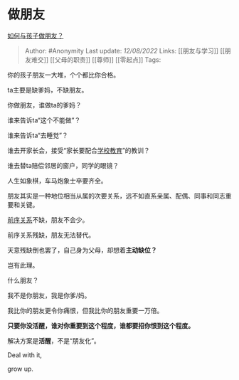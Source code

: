 # 做朋友
[如何与孩子做朋友？](https://www.zhihu.com/question/24821622/answer/2614276601)

> Author: #Anonymity
> Last update: *12/08/2022*
> Links: [[朋友与学习]] [[朋友难交]] [[父母的职责]] [[尊师]] [[零起点]]
> Tags:

你的孩子朋友一大堆，个个都比你合格。

ta主要是缺爹妈，不缺朋友。

你做朋友，谁做ta的爹妈？

谁来告诉ta“这个不能做”？

谁来告诉ta“去睡觉”？

谁去开家长会，接受“家长要配合[学校教育](https://www.zhihu.com/search?q=%E5%AD%A6%E6%A0%A1%E6%95%99%E8%82%B2&search_source=Entity&hybrid_search_source=Entity&hybrid_search_extra=%7B%22sourceType%22%3A%22answer%22%2C%22sourceId%22%3A2614276601%7D)”的教训？

谁去替ta赔偿邻居的窗户，同学的眼镜？

人生如象棋，车马炮象士卒要齐全。

朋友其实是一种地位相当从属的次要关系，远不如直系亲属、配偶、同事和同志重要和关键。

[前序关系](https://www.zhihu.com/search?q=%E5%89%8D%E5%BA%8F%E5%85%B3%E7%B3%BB&search_source=Entity&hybrid_search_source=Entity&hybrid_search_extra=%7B%22sourceType%22%3A%22answer%22%2C%22sourceId%22%3A2614276601%7D)不缺，朋友不会少。

前序关系残缺，朋友无法替代。

天意残缺倒也罢了，自己身为父母，却想着**主动缺位？**

岂有此理。

什么朋友？

我不是你朋友，我是你爹/妈。

我比你的朋友更令你痛恨，但我比你的朋友重要一万倍。

**只要你没活醒，谁对你重要到这个程度，谁都要招你恨到这个程度。**

解决方案是**活醒**，不是“朋友化”。

Deal with it,

grow up.
